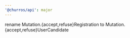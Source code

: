 ```yaml
---
'@churros/api': major
---
```


rename Mutation.{accept,refuse}Registration to Mutation.{accept,refuse}UserCandidate
